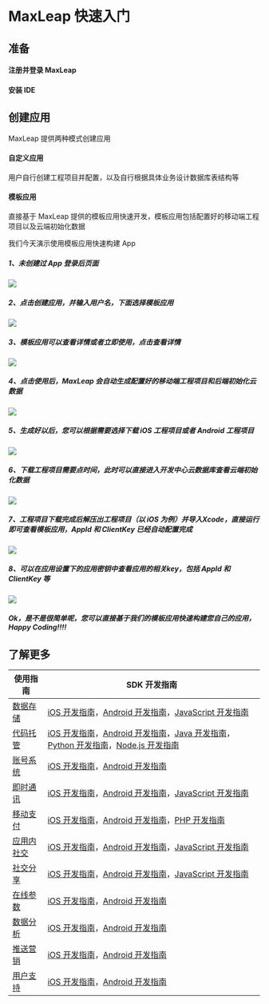 # MaxLeap 快速入门


## 准备
#### 注册并登录 MaxLeap
#### 安装 IDE
## 创建应用
MaxLeap 提供两种模式创建应用
#### 自定义应用
用户自行创建工程项目并配置，以及自行根据具体业务设计数据库表结构等
#### 模板应用
直接基于 MaxLeap 提供的模板应用快速开发，模板应用包括配置好的移动端工程项目以及云端初始化数据

我们今天演示使用模板应用快速构建 App

##### 1、未创建过 App 登录后页面
![](../../../images/QuictStart/login_1.png)
##### 2、点击创建应用，并输入用户名，下面选择模板应用
![](../../../images/QuictStart/createApp1.png)
##### 3、模板应用可以查看详情或者立即使用，点击查看详情
![](../../../images/QuictStart/createApp2.png)
##### 4、点击使用后，MaxLeap 会自动生成配置好的移动端工程项目和后端初始化云数据
![](../../../images/QuictStart/createApp3.png)
##### 5、生成好以后，您可以根据需要选择下载 iOS 工程项目或者 Android 工程项目
![](../../../images/QuictStart/createApp4.png)
##### 6、下载工程项目需要点时间，此时可以直接进入开发中心云数据库查看云端初始化数据
![](../../../images/QuictStart/createApp5.png)
##### 7、工程项目下载完成后解压出工程项目（以 iOS 为例）并导入Xcode，直接运行即可查看模板应用，AppId 和 ClientKey 已经自动配置完成
![](../../../images/QuictStart/createApp12.png)
##### 8、可以在应用设置下的应用密钥中查看应用的相关key，包括 AppId 和 ClientKey 等
![](../../../images/QuictStart/CreateApp10.png)

##### Ok，是不是很简单呢，您可以直接基于我们的模板应用快速构建您自己的应用，Happy Coding!!!!

## 了解更多
使用指南  | SDK 开发指南
------------- | -------------
[数据存储]()  | [iOS 开发指南]()，[Android 开发指南]()，[JavaScript 开发指南]()
[代码托管]()  | [iOS 开发指南]()，[Android 开发指南]()，[Java 开发指南]()，[Python 开发指南]()，[Node.js 开发指南]()
[账号系统]()  | [iOS 开发指南]()，[Android 开发指南]()
[即时通讯]()  | [iOS 开发指南]()，[Android 开发指南]()，[JavaScript 开发指南]()
[移动支付]()  | [iOS 开发指南]()，[Android 开发指南]()，[PHP 开发指南]()
[应用内社交]()  | [iOS 开发指南]()，[Android 开发指南]()，[JavaScript 开发指南]()
[社交分享]()  | [iOS 开发指南]()，[Android 开发指南]()，[JavaScript 开发指南]()
[在线参数]()  | [iOS 开发指南]()，[Android 开发指南]()
[数据分析]()  | [iOS 开发指南]()，[Android 开发指南]()
[推送营销]()  | [iOS 开发指南]()，[Android 开发指南]()
[用户支持]()  | [iOS 开发指南]()，[Android 开发指南]()
